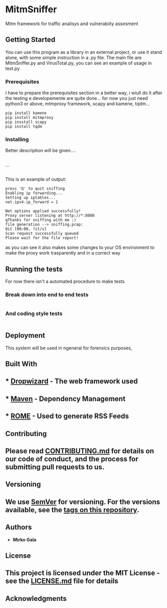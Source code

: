 # MitmSniffer

Mitm framework for traffic analisys and vulnerabiity assesment

## Getting Started

You can use this program as a library in an external project, or use it stand alone, with some simple instruction in a .py file. 
The main file are MitmSniffer.py and VirusTotal.py, you can see an example of usage in test.py

### Prerequisites

I have to prepare the prerequisites section in a better way, i wiull do it after the testing e developemente are quite done… for now you just need python3 or above, mtmproxy framework, scapy and kamene, tqdm… 

```
pip install kamene
pip install mitmproxy
pip insstall scapy
pip install tqdm

```

### Installing

Better description will be given....

```

```
...

```

```

This is an example of output:

```
press 'Q' to quit sniffing
Enabling ip forwarding...
Setting up iptables...
net.ipv4.ip_forward = 1

Net options applied successfully!
Proxy server listening at http://*:8080
qThanks for sniffing with me ;)
file generation --> sniffing.pcap:
0it [00:00, ?it/s]
Scan request successfully queued
Please wait for the file report!
```

as you can see it also makes some changes to your OS environment to make the proxy work trasparently and in a correct way

## Running the tests

For now there isn't a automated procedure to make tests

### Break down into end to end tests


```

```

### And coding style tests


```

```

## Deployment

This system will be used in ngeneral for forensics purposes, 

## Built With

## * [Dropwizard](http://www.dropwizard.io/1.0.2/docs/) - The web framework used
## * [Maven](https://maven.apache.org/) - Dependency Management
## * [ROME](https://rometools.github.io/rome/) - Used to generate RSS Feeds

## Contributing

## Please read [CONTRIBUTING.md](https://gist.github.com/PurpleBooth/b24679402957c63ec426) for details on our code of conduct, and the process for submitting pull requests to us.

## Versioning

## We use [SemVer](http://semver.org/) for versioning. For the versions available, see the [tags on this repository](https://github.com/your/project/tags). 

## Authors

* **Mirko Gala** 

## License

## This project is licensed under the MIT License - see the [LICENSE.md](LICENSE.md) file for details

## Acknowledgments


